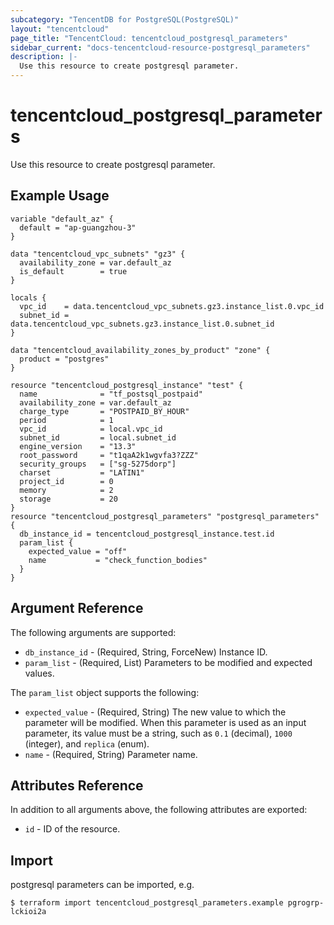 ```yaml
---
subcategory: "TencentDB for PostgreSQL(PostgreSQL)"
layout: "tencentcloud"
page_title: "TencentCloud: tencentcloud_postgresql_parameters"
sidebar_current: "docs-tencentcloud-resource-postgresql_parameters"
description: |-
  Use this resource to create postgresql parameter.
---
```


# tencentcloud_postgresql_parameters

Use this resource to create postgresql parameter.

## Example Usage

```hcl
variable "default_az" {
  default = "ap-guangzhou-3"
}

data "tencentcloud_vpc_subnets" "gz3" {
  availability_zone = var.default_az
  is_default        = true
}

locals {
  vpc_id    = data.tencentcloud_vpc_subnets.gz3.instance_list.0.vpc_id
  subnet_id = data.tencentcloud_vpc_subnets.gz3.instance_list.0.subnet_id
}

data "tencentcloud_availability_zones_by_product" "zone" {
  product = "postgres"
}

resource "tencentcloud_postgresql_instance" "test" {
  name              = "tf_postsql_postpaid"
  availability_zone = var.default_az
  charge_type       = "POSTPAID_BY_HOUR"
  period            = 1
  vpc_id            = local.vpc_id
  subnet_id         = local.subnet_id
  engine_version    = "13.3"
  root_password     = "t1qaA2k1wgvfa3?ZZZ"
  security_groups   = ["sg-5275dorp"]
  charset           = "LATIN1"
  project_id        = 0
  memory            = 2
  storage           = 20
}
resource "tencentcloud_postgresql_parameters" "postgresql_parameters" {
  db_instance_id = tencentcloud_postgresql_instance.test.id
  param_list {
    expected_value = "off"
    name           = "check_function_bodies"
  }
}
```

## Argument Reference

The following arguments are supported:

* `db_instance_id` - (Required, String, ForceNew) Instance ID.
* `param_list` - (Required, List) Parameters to be modified and expected values.

The `param_list` object supports the following:

* `expected_value` - (Required, String) The new value to which the parameter will be modified. When this parameter is used as an input parameter, its value must be a string, such as `0.1` (decimal), `1000` (integer), and `replica` (enum).
* `name` - (Required, String) Parameter name.

## Attributes Reference

In addition to all arguments above, the following attributes are exported:

* `id` - ID of the resource.




## Import

postgresql parameters can be imported, e.g.

```
$ terraform import tencentcloud_postgresql_parameters.example pgrogrp-lckioi2a
```

